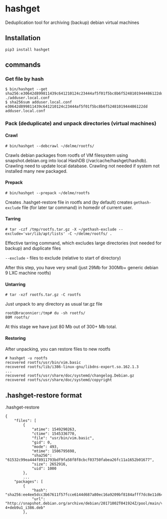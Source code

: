 # hashget

Deduplication tool for archiving (backup) debian virtual machines


## Installation

~~~
pip3 install hashget
~~~

## commands

### Get file by hash
~~~
$ bin/hashget --get sha256:e30642d899811439c641210124c23444af5f01f5bc8b6f5248101944486122dd
./adduser.local.conf
$ sha256sum adduser.local.conf 
e30642d899811439c641210124c23444af5f01f5bc8b6f5248101944486122dd  adduser.local.conf
~~~

### Pack (deduplicate) and unpack directories (virtual machines)

#### Crawl
`# bin/hashget --debcrawl ~/delme/rootfs/`

Crawls debian packages from rootfs of VM filesystem using snapshot.debian.org into local HashDB (/var/cache/hashget/hashdb). Crawling need to update local database. Crawling not needed if system not installed many new packaged.


#### Prepack

`# bin/hashget --prepack ~/delme/rootfs`

Creates .hashget-restore file in rootfs and (by default) creates `gethash-exclude` file (for later tar command) in homedir of current user.

#### Tarring
`# tar -czf /tmp/rootfs.tar.gz -X ~/gethash-exclude --exclude='var/lib/apt/lists' -C ~/delme/rootfs/ .`

Effective tarring command, which excludes large directories (not needed for backup) and duplicate files

`--exclude` - files to exclude (relative to start of directory)

After this step, you have very small (just 29Mb for 300Mb+ generic debian 9 LXC machine rootfs)

#### Untarring
`# tar -xzf rootfs.tar.gz -C rootfs`

Just unpack to any directory as usual tar.gz file

~~~
root@braconnier:/tmp# du -sh rootfs/
80M	rootfs/
~~~

At this stage we have just 80 Mb out of 300+ Mb total.

#### Restoring

After unpacking, you can restore files to new rootfs
~~~
# hashget -u rootfs
recovered rootfs/usr/bin/vim.basic
recovered rootfs/lib/i386-linux-gnu/libdns-export.so.162.1.3
...
recovered rootfs/usr/share/doc/systemd/changelog.Debian.gz
recovered rootfs/usr/share/doc/systemd/copyright
~~~


## .hashget-restore format
.hashget-restore
~~~
{
    "files": [
        {
            "atime": 1549290263,
            "ctime": 1545336770,
            "file": "usr/bin/vim.basic",
            "gid": 0,
            "mode": 493,
            "mtime": 1506795698,
            "sha256": "61532c99ea444f8911793bdf9fa58f8f8cbcf03750fabea26fc11a1652b01677",
            "size": 2652916,
            "uid": 1000
        },
        ...
    "packages": [
        {
            "hash": "sha256:ee4ee5dcc3b67611f57fcce6144d687a80ec16a9209bf8184afff7dc8e11d643",
            "url": "http://snapshot.debian.org/archive/debian/20171002T041924Z/pool/main/v/vim/vim_8.0.0197-4+deb9u1_i386.deb"
        },
        
~~~

